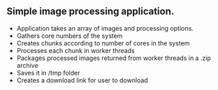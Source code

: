 ## Simple image processing application. 

- Application takes an array of images and processing options. 
- Gathers core numbers of the system
- Creates chunks according to number of cores in the system
- Processes each chunk in worker threads
- Packages processed images returned from worker threads in a .zip archive
- Saves it in /tmp folder
- Creates a download link for user to download
